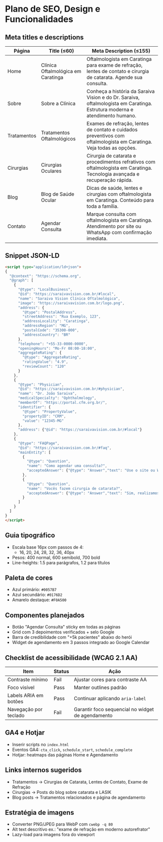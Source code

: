 # Plano de SEO, Design e Funcionalidades

## Meta titles e descriptions

| Página | Title (≤60) | Meta Description (≤155) |
|-------|-------------|-------------------------|
| Home | Clínica Oftalmológica em Caratinga | Oftalmologista em Caratinga para exame de refração, lentes de contato e cirurgia de catarata. Agende sua consulta. |
| Sobre | Sobre a Clínica | Conheça a história da Saraiva Vision e do Dr. Saraiva, oftalmologista em Caratinga. Estrutura moderna e atendimento humano. |
| Tratamentos | Tratamentos Oftalmológicos | Exames de refração, lentes de contato e cuidados preventivos com oftalmologista em Caratinga. Veja todas as opções. |
| Cirurgias | Cirurgias Oculares | Cirurgia de catarata e procedimentos refrativos com oftalmologista em Caratinga. Tecnologia avançada e recuperação rápida. |
| Blog | Blog de Saúde Ocular | Dicas de saúde, lentes e cirurgias com oftalmologista em Caratinga. Conteúdo para toda a família. |
| Contato | Agendar Consulta | Marque consulta com oftalmologista em Caratinga. Atendimento por site ou WhatsApp com confirmação imediata. |

## Snippet JSON-LD
```html
<script type="application/ld+json">
{
  "@context": "https://schema.org",
  "@graph": [
    {
      "@type": "LocalBusiness",
      "@id": "https://saraivavision.com.br/#local",
      "name": "Saraiva Vision Clínica Oftalmológica",
      "image": "https://saraivavision.com.br/logo.png",
      "address": {
        "@type": "PostalAddress",
        "streetAddress": "Rua Exemplo, 123",
        "addressLocality": "Caratinga",
        "addressRegion": "MG",
        "postalCode": "35300-000",
        "addressCountry": "BR"
      },
      "telephone": "+55-33-0000-0000",
      "openingHours": "Mo-Fr 08:00-18:00",
      "aggregateRating": {
        "@type": "AggregateRating",
        "ratingValue": "4.9",
        "reviewCount": "120"
      }
    },
    {
      "@type": "Physician",
      "@id": "https://saraivavision.com.br/#physician",
      "name": "Dr. João Saraiva",
      "medicalSpecialty": "Ophthalmology",
      "memberOf": "https://portal.cfm.org.br/",
      "identifier": {
        "@type": "PropertyValue",
        "propertyID": "CRM",
        "value": "12345-MG"
      },
      "address": {"@id": "https://saraivavision.com.br/#local"}
    },
    {
      "@type": "FAQPage",
      "@id": "https://saraivavision.com.br/#faq",
      "mainEntity": [
        {
          "@type": "Question",
          "name": "Como agendar uma consulta?",
          "acceptedAnswer": {"@type": "Answer","text": "Use o site ou WhatsApp para agendar com confirmação imediata."}
        },
        {
          "@type": "Question",
          "name": "Vocês fazem cirurgia de catarata?",
          "acceptedAnswer": {"@type": "Answer","text": "Sim, realizamos cirurgia de catarata com lente intraocular."}
        }
      ]
    }
  ]
}
</script>
```

## Guia tipográfico
- Escala base 16px com passos de 4:
  - 16, 20, 24, 28, 32, 36, 40px
- Pesos: 400 normal, 600 semibold, 700 bold
- Line-heights: 1.5 para parágrafos, 1.2 para títulos

## Paleta de cores
- Azul primário: `#0057B7`
- Azul secundário: `#0176D2`
- Amarelo destaque: `#F0A500`

## Componentes planejados
- Botão "Agendar Consulta" sticky em todas as páginas
- Grid com 3 depoimentos verificados + selo Google
- Barra de credibilidade com "+5k pacientes" abaixo do herói
- Widget de agendamento em 3 passos integrado ao Google Calendar

## Checklist de acessibilidade (WCAG 2.1 AA)
| Item | Status | Ação |
|------|--------|------|
| Contraste mínimo | Fail | Ajustar cores para contraste AA |
| Foco visível | Pass | Manter outlines padrão |
| Labels ARIA em botões | Pass | Continuar aplicando `aria-label` |
| Navegação por teclado | Fail | Garantir foco sequencial no widget de agendamento |

## GA4 e Hotjar
- Inserir scripts no `index.html`
- Eventos GA4: `cta_click`, `schedule_start`, `schedule_complete`
- Hotjar: heatmaps das páginas Home e Agendamento

## Links internos sugeridos
- Tratamentos → Cirurgias de Catarata, Lentes de Contato, Exame de Refração
- Cirurgias → Posts do blog sobre catarata e LASIK
- Blog posts → Tratamentos relacionados e página de agendamento

## Estratégia de imagens
- Converter PNG/JPEG para WebP com `cwebp -q 80`
- Alt text descritivo ex.: "exame de refração em moderno autorefrator"
- Lazy-load para imagens fora do viewport

